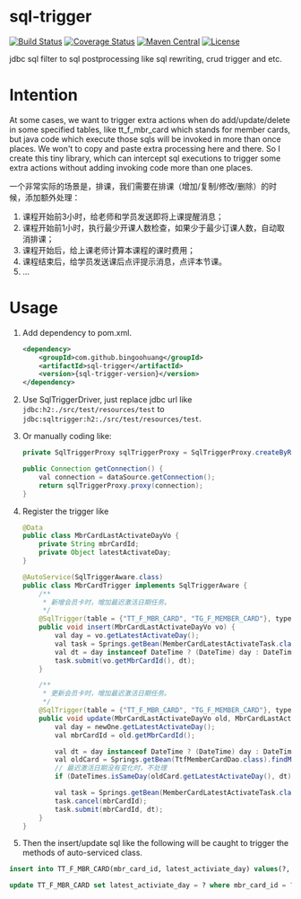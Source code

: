 # sql-trigger
[![Build Status](https://travis-ci.org/bingoohuang/sql-trigger.svg?branch=master)](https://travis-ci.org/bingoohuang/sql-trigger)
[![Coverage Status](https://coveralls.io/repos/github/bingoohuang/sql-trigger/badge.svg?branch=master)](https://coveralls.io/github/bingoohuang/sql-trigger?branch=master)
[![Maven Central](https://maven-badges.herokuapp.com/maven-central/com.github.bingoohuang/sql-trigger/badge.svg?style=flat-square)](https://maven-badges.herokuapp.com/maven-central/com.github.bingoohuang/sql-trigger/)
[![License](http://img.shields.io/:license-apache-brightgreen.svg)](http://www.apache.org/licenses/LICENSE-2.0.html)

jdbc sql filter to sql postprocessing like sql rewriting, crud trigger and etc.

# Intention
At some cases, we want to trigger extra actions when do add/update/delete in some specified tables, like tt_f_mbr_card which stands for member cards, 
but java code which execute those sqls will be invoked in more than once places. We won't to copy and paste extra processing here and there.
So I create this tiny library, which can intercept sql executions to trigger some extra actions without adding invoking code more than one places.

一个非常实际的场景是，排课，我们需要在排课（增加/复制/修改/删除）的时候，添加额外处理：
1. 课程开始前3小时，给老师和学员发送即将上课提醒消息；
2. 课程开始前1小时，执行最少开课人数检查，如果少于最少订课人数，自动取消排课；
3. 课程开始后，给上课老师计算本课程的课时费用；
4. 课程结束后，给学员发送课后点评提示消息，点评本节课。
5. ...

# Usage

1. Add dependency to pom.xml.
    ```xml
    <dependency>
        <groupId>com.github.bingoohuang</groupId>
        <artifactId>sql-trigger</artifactId>
        <version>{sql-trigger-version}</version>
    </dependency>
    ``` 

1. Use SqlTriggerDriver, just replace jdbc url like `jdbc:h2:./src/test/resources/test` to `jdbc:sqltrigger:h2:./src/test/resources/test`.
1. Or manually coding like:
    ```java
    private SqlTriggerProxy sqlTriggerProxy = SqlTriggerProxy.createByRegisteredTriggerBeans();
    
    public Connection getConnection() {
        val connection = dataSource.getConnection();
        return sqlTriggerProxy.proxy(connection);
    }
    ```

1. Register the trigger like
    ```java
    @Data
    public class MbrCardLastActivateDayVo {
        private String mbrCardId;
        private Object latestActivateDay;
    }
    
    @AutoService(SqlTriggerAware.class)
    public class MbrCardTrigger implements SqlTriggerAware {
        /**
         * 新增会员卡时，增加最迟激活日期任务。
         */
        @SqlTrigger(table = {"TT_F_MBR_CARD", "TG_F_MEMBER_CARD"}, type = TriggerType.INSERT)
        public void insert(MbrCardLastActivateDayVo vo) {
            val day = vo.getLatestActivateDay();
            val task = Springs.getBean(MemberCardLatestActivateTask.class);
            val dt = day instanceof DateTime ? (DateTime) day : DateTimes.parse((String) day);
            task.submit(vo.getMbrCardId(), dt);
        }
    
        /**
         * 更新会员卡时，增加最迟激活日期任务。
         */
        @SqlTrigger(table = {"TT_F_MBR_CARD", "TG_F_MEMBER_CARD"}, type = TriggerType.UPDATE)
        public void update(MbrCardLastActivateDayVo old, MbrCardLastActivateDayVo newOne) {
            val day = newOne.getLatestActivateDay();
            val mbrCardId = old.getMbrCardId();
    
            val dt = day instanceof DateTime ? (DateTime) day : DateTimes.parse((String) day);
            val oldCard = Springs.getBean(TtfMemberCardDao.class).findMemberCard(mbrCardId);
            // 最迟激活日期没有变化时，不处理
            if (DateTimes.isSameDay(oldCard.getLatestActivateDay(), dt)) return;
    
            val task = Springs.getBean(MemberCardLatestActivateTask.class);
            task.cancel(mbrCardId);
            task.submit(mbrCardId, dt);
        }
    }
    ```

1. Then the insert/update sql like the following will be caught to trigger the methods of auto-serviced class.
```sql
insert into TT_F_MBR_CARD(mbr_card_id, latest_activiate_day) values(?, ?);

update TT_F_MBR_CARD set latest_activiate_day = ? where mbr_card_id = ?;
```  
    